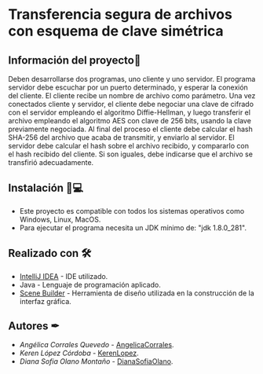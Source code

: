 # Transferencia segura de archivos con esquema de clave simétrica

## Información del proyecto🚀
Deben desarrollarse dos programas, uno cliente y uno servidor. El programa servidor debe escuchar por un puerto determinado, y esperar la conexión del cliente. El cliente recibe un nombre de archivo como parámetro. Una vez conectados cliente y servidor, el cliente debe negociar una clave de cifrado con el servidor empleando el algoritmo Diffie-Hellman, y luego transferir el archivo empleando el algoritmo AES con clave de 256 bits, usando la clave previamente negociada. Al final del proceso el cliente debe calcular el hash SHA-256 del archivo que acaba de transmitir, y enviarlo al servidor. El servidor debe calcular el hash sobre el archivo recibido, y compararlo con el hash recibido del cliente. Si son iguales, debe indicarse que el archivo se transfirió adecuadamente.

## Instalación 🔧💻
* Este proyecto es compatible con todos los sistemas operativos como Windows, Linux, MacOS.
* Para ejecutar el programa necesita un JDK mínimo de: "jdk 1.8.0_281".
    
## Realizado con 🛠
* [IntelliJ IDEA](https://www.jetbrains.com/es-es/idea/download) - IDE utilizado.
* Java - Lenguaje de programación aplicado.
* [Scene Builder](https://gluonhq.com/products/scene-builder/) - Herramienta de diseño utilizada en la construcción de la interfaz gráfica.

## Autores ✒
* *Angélica Corrales Quevedo* - [AngelicaCorrales](https://github.com/AngelicaCorrales).
* *Keren López Córdoba* - [KerenLopez](https://github.com/KerenLopez).
* *Diana Sofia Olano Montaño* - [DianaSofiaOlano](https://github.com/DianaSofiaOlano).
